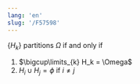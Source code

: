 ```yaml
---
lang: 'en'
slug: '/F57598'
---
```


$\{H_k\}$ partitions $\Omega$ if and only if

1. $\bigcup\limits_{k} H_k = \Omega$
1. $H_i \cup H_j = \phi$ if $i \neq j$
